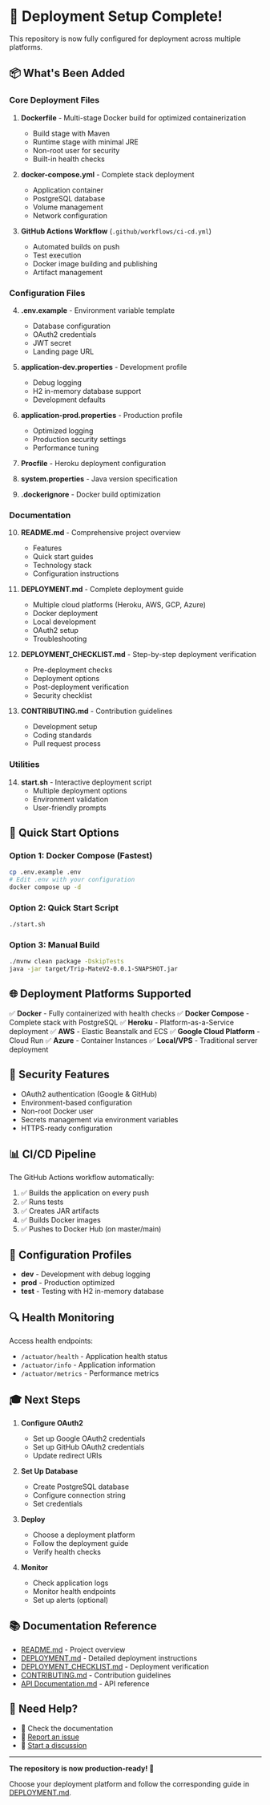 # 🚀 Deployment Setup Complete!

This repository is now fully configured for deployment across multiple platforms.

## 📦 What's Been Added

### Core Deployment Files

1. **Dockerfile** - Multi-stage Docker build for optimized containerization
   - Build stage with Maven
   - Runtime stage with minimal JRE
   - Non-root user for security
   - Built-in health checks

2. **docker-compose.yml** - Complete stack deployment
   - Application container
   - PostgreSQL database
   - Volume management
   - Network configuration

3. **GitHub Actions Workflow** (`.github/workflows/ci-cd.yml`)
   - Automated builds on push
   - Test execution
   - Docker image building and publishing
   - Artifact management

### Configuration Files

4. **.env.example** - Environment variable template
   - Database configuration
   - OAuth2 credentials
   - JWT secret
   - Landing page URL

5. **application-dev.properties** - Development profile
   - Debug logging
   - H2 in-memory database support
   - Development defaults

6. **application-prod.properties** - Production profile
   - Optimized logging
   - Production security settings
   - Performance tuning

7. **Procfile** - Heroku deployment configuration

8. **system.properties** - Java version specification

9. **.dockerignore** - Docker build optimization

### Documentation

10. **README.md** - Comprehensive project overview
    - Features
    - Quick start guides
    - Technology stack
    - Configuration instructions

11. **DEPLOYMENT.md** - Complete deployment guide
    - Multiple cloud platforms (Heroku, AWS, GCP, Azure)
    - Docker deployment
    - Local development
    - OAuth2 setup
    - Troubleshooting

12. **DEPLOYMENT_CHECKLIST.md** - Step-by-step deployment verification
    - Pre-deployment checks
    - Deployment options
    - Post-deployment verification
    - Security checklist

13. **CONTRIBUTING.md** - Contribution guidelines
    - Development setup
    - Coding standards
    - Pull request process

### Utilities

14. **start.sh** - Interactive deployment script
    - Multiple deployment options
    - Environment validation
    - User-friendly prompts

## 🎯 Quick Start Options

### Option 1: Docker Compose (Fastest)
```bash
cp .env.example .env
# Edit .env with your configuration
docker compose up -d
```

### Option 2: Quick Start Script
```bash
./start.sh
```

### Option 3: Manual Build
```bash
./mvnw clean package -DskipTests
java -jar target/Trip-MateV2-0.0.1-SNAPSHOT.jar
```

## 🌐 Deployment Platforms Supported

✅ **Docker** - Fully containerized with health checks
✅ **Docker Compose** - Complete stack with PostgreSQL
✅ **Heroku** - Platform-as-a-Service deployment
✅ **AWS** - Elastic Beanstalk and ECS
✅ **Google Cloud Platform** - Cloud Run
✅ **Azure** - Container Instances
✅ **Local/VPS** - Traditional server deployment

## 🔐 Security Features

- OAuth2 authentication (Google & GitHub)
- Environment-based configuration
- Non-root Docker user
- Secrets management via environment variables
- HTTPS-ready configuration

## 📊 CI/CD Pipeline

The GitHub Actions workflow automatically:
1. ✅ Builds the application on every push
2. ✅ Runs tests
3. ✅ Creates JAR artifacts
4. ✅ Builds Docker images
5. ✅ Pushes to Docker Hub (on master/main)

## 📝 Configuration Profiles

- **dev** - Development with debug logging
- **prod** - Production optimized
- **test** - Testing with H2 in-memory database

## 🔍 Health Monitoring

Access health endpoints:
- `/actuator/health` - Application health status
- `/actuator/info` - Application information
- `/actuator/metrics` - Performance metrics

## 🎓 Next Steps

1. **Configure OAuth2**
   - Set up Google OAuth2 credentials
   - Set up GitHub OAuth2 credentials
   - Update redirect URIs

2. **Set Up Database**
   - Create PostgreSQL database
   - Configure connection string
   - Set credentials

3. **Deploy**
   - Choose a deployment platform
   - Follow the deployment guide
   - Verify health checks

4. **Monitor**
   - Check application logs
   - Monitor health endpoints
   - Set up alerts (optional)

## 📚 Documentation Reference

- [README.md](README.md) - Project overview
- [DEPLOYMENT.md](DEPLOYMENT.md) - Detailed deployment instructions
- [DEPLOYMENT_CHECKLIST.md](DEPLOYMENT_CHECKLIST.md) - Deployment verification
- [CONTRIBUTING.md](CONTRIBUTING.md) - Contribution guidelines
- [API Documentation.md](API%20Documentation.md) - API reference

## 🤝 Need Help?

- 📖 Check the documentation
- 🐛 [Report an issue](https://github.com/iamchirag06/Trip-MateV2/issues)
- 💬 [Start a discussion](https://github.com/iamchirag06/Trip-MateV2/discussions)

---

**The repository is now production-ready! 🎉**

Choose your deployment platform and follow the corresponding guide in [DEPLOYMENT.md](DEPLOYMENT.md).
